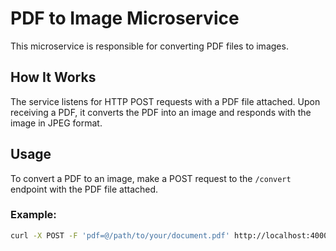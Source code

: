 # PDF to Image Microservice

This microservice is responsible for converting PDF files to images.

## How It Works

The service listens for HTTP POST requests with a PDF file attached. Upon receiving a PDF, it converts the PDF into an image and responds with the image in JPEG format.

## Usage

To convert a PDF to an image, make a POST request to the `/convert` endpoint with the PDF file attached.

### Example:

```bash
curl -X POST -F 'pdf=@/path/to/your/document.pdf' http://localhost:4000/convert --output output.jpg